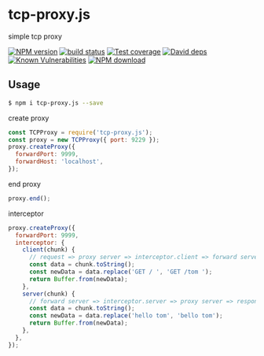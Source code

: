 # tcp-proxy.js

simple tcp proxy

[![NPM version][npm-image]][npm-url]
[![build status][travis-image]][travis-url]
[![Test coverage][codecov-image]][codecov-url]
[![David deps][david-image]][david-url]
[![Known Vulnerabilities][snyk-image]][snyk-url]
[![NPM download][download-image]][download-url]

[npm-image]: https://img.shields.io/npm/v/tcp-proxy.js.svg?style=flat-square
[npm-url]: https://npmjs.org/package/tcp-proxy.js
[travis-image]: https://img.shields.io/travis/{{org}}/tcp-proxy.js.svg?style=flat-square
[travis-url]: https://travis-ci.org/{{org}}/tcp-proxy.js
[codecov-image]: https://codecov.io/gh/{{org}}/tcp-proxy.js/branch/master/graph/badge.svg
[codecov-url]: https://codecov.io/gh/{{org}}/tcp-proxy.js
[david-image]: https://img.shields.io/david/{{org}}/tcp-proxy.js.svg?style=flat-square
[david-url]: https://david-dm.org/{{org}}/tcp-proxy.js
[snyk-image]: https://snyk.io/test/npm/tcp-proxy.js/badge.svg?style=flat-square
[snyk-url]: https://snyk.io/test/npm/tcp-proxy.js
[download-image]: https://img.shields.io/npm/dm/tcp-proxy.js.svg?style=flat-square
[download-url]: https://npmjs.org/package/tcp-proxy.js

## Usage

```bash
$ npm i tcp-proxy.js --save
```

create proxy

```js
const TCPProxy = require('tcp-proxy.js');
const proxy = new TCPProxy({ port: 9229 });
proxy.createProxy({
  forwardPort: 9999,
  forwardHost: 'localhost',
});
```

end proxy

```js
proxy.end();
```

interceptor

```js
proxy.createProxy({
  forwardPort: 9999,
  interceptor: {
    client(chunk) {
      // request => proxy server => interceptor.client => forward server
      const data = chunk.toString();
      const newData = data.replace('GET / ', 'GET /tom ');
      return Buffer.from(newData);
    },
    server(chunk) {
      // forward server => interceptor.server => proxy server => response
      const data = chunk.toString();
      const newData = data.replace('hello tom', 'bello tom');
      return Buffer.from(newData);
    },
  },
});
```
